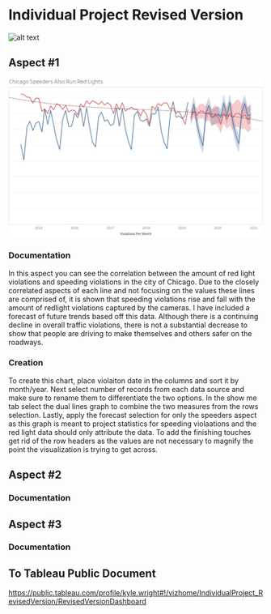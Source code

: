 # Individual Project Revised Version

![alt text]()

## Aspect #1
![alt text](https://github.com/kwright76/Visualizations/blob/master/Revised%20Vers_1.JPG)

### Documentation
In this aspect you can see the correlation between the amount of red light violations and speeding violations in the city of Chicago. Due to the closely correlated aspects of each line and not focusing on the values these lines are comprised of, it is shown that speeding violations rise and fall with the amount of redlight violations captured by the cameras. I have included a forecast of future trends based off this data. Although there is a continuing decline in overall traffic violations, there is not a substantial decrease to show that people are driving to make themselves and others safer on the roadways. 

### Creation
To create this chart, place violaiton date in the columns and sort it by month/year. Next select number of records from each data source and make sure to rename them to differentiate the two options. In the show me tab select the dual lines graph to combine the two measures from the rows selection. Lastly, apply the forecast selection for only the speeders aspect as this graph is meant to project statistics for speeding violaations and the red light data should only attribute the data. To add the finishing touches get rid of the row headers as the values are not necessary to magnify the point the visualization is trying to get across. 

## Aspect #2

### Documentation

## Aspect #3

### Documentation

## To Tableau Public Document
https://public.tableau.com/profile/kyle.wright#!/vizhome/IndividualProject_RevisedVersion/RevisedVersionDashboard
